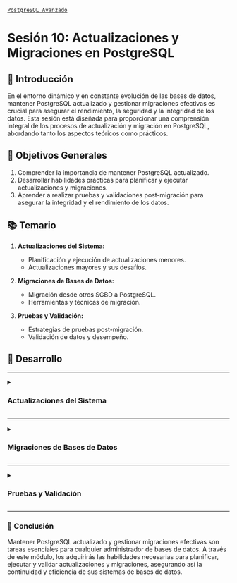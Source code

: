 [`PostgreSQL Avanzado`](../README.md)

# Sesión 10: Actualizaciones y Migraciones en PostgreSQL

## 🌿 Introducción

En el entorno dinámico y en constante evolución de las bases de datos, mantener PostgreSQL actualizado y gestionar migraciones efectivas es crucial para asegurar el rendimiento, la seguridad y la integridad de los datos. Esta sesión está diseñada para proporcionar una comprensión integral de los procesos de actualización y migración en PostgreSQL, abordando tanto los aspectos teóricos como prácticos.

## 🎯 Objetivos Generales

1. Comprender la importancia de mantener PostgreSQL actualizado.
2. Desarrollar habilidades prácticas para planificar y ejecutar actualizaciones y migraciones.
3. Aprender a realizar pruebas y validaciones post-migración para asegurar la integridad y el rendimiento de los datos.

## 📚 Temario

1. **Actualizaciones del Sistema:**
   - Planificación y ejecución de actualizaciones menores.
   - Actualizaciones mayores y sus desafíos.

2. **Migraciones de Bases de Datos:**
   - Migración desde otros SGBD a PostgreSQL.
   - Herramientas y técnicas de migración.

3. **Pruebas y Validación:**
   - Estrategias de pruebas post-migración.
   - Validación de datos y desempeño.

## 🚀 Desarrollo

---

<details><summary><h3>Actualizaciones del Sistema</h3></summary>
<br/>

#### Planificación y ejecución de actualizaciones menores
Las actualizaciones menores en PostgreSQL se enfocan en correcciones de errores y mejoras de seguridad sin modificar la estructura de datos ni la API. Estas actualizaciones son cruciales para mantener el sistema seguro y estable.

- **Pasos para la actualización menor:**
  1. Realizar una copia de seguridad completa.
  2. Leer las notas de la versión.
  3. Probar en un entorno de desarrollo.
  4. Planificar el tiempo de inactividad.
  5. Ejecutar la actualización.

- **Ejemplo:**
  ```sh
  sudo apt-get update
  sudo apt-get install postgresql-13
  psql -c "SELECT version();"
  ```

#### Actualizaciones mayores y sus desafíos
Las actualizaciones mayores incluyen cambios significativos en la estructura de datos, funcionalidades y API. Requieren una planificación más detallada y pueden implicar tiempo de inactividad significativo.

- **Pasos para la actualización mayor:**
  1. Evaluación y planificación.
  2. Pruebas extensivas.
  3. Documentación y comunicación.
  4. Ejecución de la actualización.

- **Ejemplo:**
  ```sh
  sudo apt-get install postgresql-14
  pg_dumpall -U postgres > backup.sql
  pg_ctlcluster 13 main stop
  pg_ctlcluster 14 main start
  psql -U postgres -f backup.sql
  ```

<br/>
</details>

---

<details><summary><h3>Migraciones de Bases de Datos</h3></summary>
<br/>

####Migración desde otros SGBD a PostgreSQL
La migración de bases de datos desde otros sistemas de gestión de bases de datos (SGBD) a PostgreSQL puede ser un proceso complejo que requiere planificación y ejecución cuidadosa.

- **Pasos para la migración:**
  1. Evaluar la compatibilidad.
  2. Seleccionar herramientas de migración.
  3. Planificación y ejecución.

- **Ejemplo:**
  ```sh
  pgloader mysql://root:password@localhost/source_db postgresql://postgres:password@localhost/target_db
  ```

#### Herramientas y técnicas de migración
Existen diversas herramientas y técnicas para facilitar la migración de bases de datos a PostgreSQL.

- **Herramientas comunes:**
  1. pg_dump/pg_restore.
  2. Foreign Data Wrapper (FDW).
  3. pgAdmin y otros GUI.

- **Ejemplo:**
  ```sh
  pg_dump -U postgres source_db > source_db.sql
  createdb -U postgres target_db
  psql -U postgres target_db < source_db.sql
  ```

<br/>
</details>

---

<details><summary><h3>Pruebas y Validación</h3></summary>
<br/>

##### Estrategias de pruebas post-migración
Las pruebas post-migración son esenciales para asegurar que los datos se han migrado correctamente y que el rendimiento de la base de datos es óptimo.

- **Pasos para las pruebas:**
  1. Validación de datos.
  2. Pruebas de rendimiento.
  3. Pruebas funcionales.

- **Ejemplo:**
  ```sh
  pg_dump -U postgres --column-inserts --data-only source_db > source_data.sql
  pg_restore -U postgres --data-only -d target_db source_data.sql
  md5sum source_data.sql
  md5sum target_data.sql
  ```

#### Validación de datos y desempeño
La validación asegura que los datos y el rendimiento cumplen con los requisitos esperados después de la migración.

- **Técnicas de validación:**
  1. Checksums y herramientas de comparación.
  2. Monitoreo continuo.

- **Ejemplo:**
  ```sh
  pgbench -i -s 10 target_db
  pgbench -c 10 -j 2 -T 60 target_db
  ```

<br/>
</details>

---

### 💯 Conclusión

Mantener PostgreSQL actualizado y gestionar migraciones efectivas son tareas esenciales para cualquier administrador de bases de datos. A través de este módulo, los adquirirás las habilidades necesarias para planificar, ejecutar y validar actualizaciones y migraciones, asegurando así la continuidad y eficiencia de sus sistemas de bases de datos.
